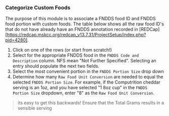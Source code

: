### Categorize Custom Foods
The purpose of this module is to associate a FNDDS food ID and FNDDS food portion with custom foods. The table below shows all the raw food ID's that do not have already have an FNDDS annotation recorded in [REDCap][https://redcap.mskcc.org/redcap_v13.7.31/ProjectSetup/index.php?pid=4280].

1. Click on one of the rows (or start from scratch!)
2. Select for the appropriate FNDDS food in the `FNDDS Code and Description` column.  NFS mean "Not Further Specified".  Selecting an entry should populate the next two fields.
3. Select the most convenient portion in the `FNDDS Portion Size` drop down
4. Determine how many `Raw Food Unit Conversion` are needed to equal the selected `FNDDS Portion Size`. For example, if the Computrition cheddar serving is an 1oz, and you have selected "1 8oz cup" in the `FNDDS Portion Size` dropdown, enter "8" as the `Raw Food Unit Conversion`.  
> its easy to get this backwards!  Ensure that the Total Grams results in a sensible serving

